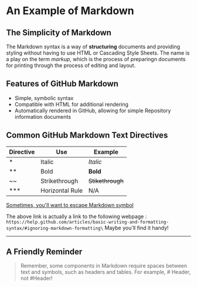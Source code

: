 # An Example of Markdown
## The Simplicity of Markdown
The Markdown syntax is a way of **structuring** documents and providing styling without having to use HTML or Cascading Style Sheets. The name is a play on the term *markup*, which is the process of preparingn documents for printing through the process of editing and layout. 
## Features of GitHub Markdown
* Simple, symbolic syntax
* Compatible with HTML for additional rendering 
* Automatically rendered in GitHub, allowing for simple Repository information documents
## Common GitHub Markdown Text Directives
Directive | Use | Example
--- |--- | --- 
*|Italic|*Italic*
**|Bold |**Bold**
\~~|Strikethrough |~~Stikethrough~~
***|Horizontal Rule|N/A

[Sometimes, you'll want to escape Markdown symbol](https://help.github.com/articles/basic-writing-and-formatting-syntax/#ignoring-markdown-formatting)

The above link is actually a link to the following webpage : `https://help.github.com/articles/basic-writing-and-formatting-syntax/#ignoring-markdown-formatting\` Maybe you'll find it handy!
***
## A Friendly Reminder
>Remember, some components in Markdown require spaces between text and symbols, such as headers and tables. For example, # Header, not #Header!
